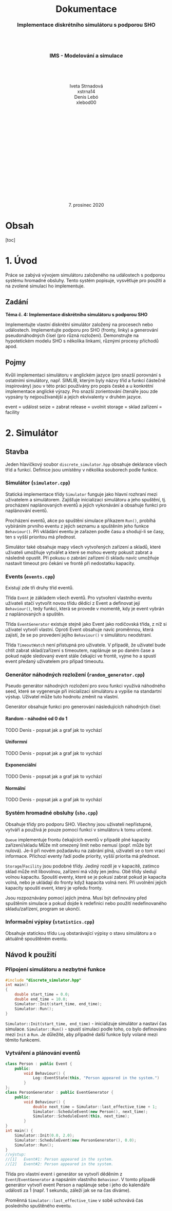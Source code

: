 <div style="text-align:center; margin-top:38.2%">
    <hspace></hspace>
    <h1>
        Dokumentace
    </h1>
    <h3>
        Implementace diskrétního simulátoru s podporou SHO
    </h3>
    <p style="margin-top:15%"></p>
    <h3>
        IMS - Modelování a simulace
    </h3>
    <p style="margin-top:15%"></p>
    Iveta Strnadová<br>
    xstrna14<br>
    Denis Lebó<br>
    xlebod00
</div>
<p style="text-align:center; margin-top:60%">7. prosinec 2020</p>




<div style="page-break-after: always; break-after: page;"></div>

<h1>Obsah</h1>

[toc]

<div style="page-break-after: always; break-after: page;"></div>

# 1. Úvod

Práce se zabývá vývojem simulátoru založeného na událostech s podporou systému hromadné obsluhy. Tento systém popisuje, vysvětluje pro použití a na zvolené simulaci ho implementuje.

## Zadání

**Téma č. 4: Implementace diskrétního simulátoru s podporou SHO**

Implementujte vlastní diskrétní simulátor založený na procesech nebo událostech. Implementujte podporu pro SHO (fronty, linky) a generování pseudonáhodných čísel (pro různá rozložení). Demonstrujte na hypotetickém modelu SHO s několika linkami, různými procesy příchodů apod.

## Pojmy

Kvůli implementaci simulátoru v anglickém jazyce (pro snazší porovnání s ostatními simulátory, např. SIMLIB, kterým byly názvy tříd a funkcí částečně inspirovány) jsou v této práci používány pro popis české a u konkrétní implementace anglické výrazy. Pro snazší zorientování čtenáře jsou zde vypsány ty nejpoužívanější a jejich ekvivalenty v druhém jazyce.

event = událost
seize = zabrat
release = uvolnit
storage = sklad
zařízení = facility

<div style="page-break-after: always; break-after: page;"></div>

# 2. Simulátor

## Stavba

Jeden hlavičkový soubor `discrete_simulator.hpp` obsahuje deklarace všech tříd a funkcí.  Definice jsou umístěny v několika souborech podle funkce.

### Simulátor (`simulator.cpp`)

Statická implementace třídy `Simulator` funguje jako hlavní rozhraní mezi uživatelem a simulátorem. Zajišťuje inicializaci simulátoru a jeho spuštění, tj. procházení naplánovaných eventů a jejich vykonávání a obsahuje funkci pro naplánování eventů.

Procházení eventů, akce po spuštění simulace příkazem `Run()`, probíhá vybíráním prvního eventu z jejich seznamu a spuštěním jeho funkce `Behaviour()`. Při vkládání eventu je zařazen podle času a shodují-li se časy, ten s vyšší prioritou má přednost.

Simulátor také obsahuje mapy všech vytvořených zařízení a skladů, které uživateli umožňuje vytvářet a které se mohou eventy pokusit zabrat a následně opustit. Při pokusu o zabrání zařízení či skladu navíc umožňuje nastavit timeout pro čekání ve frontě při nedostatku kapacity.

### Events (`events.cpp`)

Existují zde tři druhy tříd eventů.

Třída `Event` je základem všech eventů. Pro vytvoření vlastního eventu uživateli stačí vytvořit novou třídu dědící z Event a definovat její `Behaviour()`, tedy funkci, která se provede v momentě, kdy je event vybrán z naplánovaných a spuštěn.

Třída `EventGenerator` existuje stejně jako Event jako rodičovská třída, z níž si uživatel vytvoří vlastní. Oproti Event obsahuje navíc proměnnou, která zajistí, že se po provedení jejího `Behaviour()` v simulátoru neodstraní.

Třída `TimeoutWatch` není přístupná pro uživatele. V případě, že uživatel bude chtít zabrat sklad/zařízení s timeoutem, naplánuje se po daném čase a pokud najde sledovaný event stále čekající ve frontě, vyjme ho a spustí event předaný uživatelem pro případ timeoutu.

### Generátor náhodných rozložení (`random_generator.cpp`)

Pseudo generátor náhodných rozložení pro svou funkci využívá náhodného seed, které se vygeneruje při inicializaci simulátoru a vypíše na standartní výstup. Uživatel může tuto hodnotu změnit na vlastní.

Generátor obsahuje funkci pro generování následujících náhodných čísel:

#### Random - náhodné od 0 do 1

TODO Denis - popsat jak a graf jak to vychází

#### Uniformní

TODO Denis - popsat jak a graf jak to vychází

#### Exponenciální

TODO Denis - popsat jak a graf jak to vychází

#### Normální

TODO Denis - popsat jak a graf jak to vychází

### Systém hromadné obsluhy (`sho.cpp`)

Obsahuje třídy pro podporu SHO. Všechny jsou uživateli nepřístupné, vytváří a používá je pouze pomocí funkcí v simulátoru k tomu určené.

`Queue` implementuje frontu čekajících eventů v případě plné kapacity zařízení/skladu Může mít omezený limit nebo nemusí (popř. může být nulová). Je-li při novém požadavku na zabrání plná, uživateli se o tom vrací informace. Příchozí eventy řadí podle priority, vyšší priorita má přednost.

`Storage`/`Facility` jsou podobné třídy. Jediný rozdíl je v kapacitě, zatímco sklad může mít libovolnou, zařízení má vždy jen jednu. Obě třídy sledují volnou kapacitu. Spouští eventy, které se je pokusí zabrat pokud je kapacita volná, nebo je ukládají do fronty když kapacita volná není. Při uvolnění jejich kapacity spouští event, který je vpředu fronty.

Jsou rozpoznávány pomocí jejich jména. Musí být definovány před spuštěním simulace a pokud dojde k redefinici nebo použití nedefinovaného skladu/zařízení, program se ukončí.

### Informační výpisy (`statistics.cpp`)

Obsahuje statickou třídu `Log` obstarávající výpisy o stavu simulátoru a o aktuálně spouštěném eventu.

## Návod k použití

### Připojení simulátoru a nezbytné funkce

```cpp
#include "discrete_simulator.hpp"
int main()
{
    double start_time = 0.0;
    double end_time = 10.0;
    Simulator::Init(start_time, end_time);
    Simulator::Run();
}
```

`Simulator::Init(start_time, end_time)` - inicializuje simulátor a nastaví čas simulace. `Simulator::Run()` - spustí simulaci podle toho, co bylo definováno mezi `Init` a `Run`. Je důležité, aby případné další funkce byly volané mezi těmito funkcemi.

### Vytváření a plánování eventů

```cpp
class Person : public Event {
    public:
        void Behaviour() {
            Log::EventState(this, "Person appeared in the system.")
        }
};
class PersonGenerator : public EventGenerator {
    public:
    	void Behaviour() {
            double next_time = Simulator::last_effective_time + 1;
            Simulator::ScheduleEvent(new Person(), next_time);
            Simulator::ScheduleEvent(this, next_time);
        }
}
int main() {
    Simulator::Init(0.0, 2.0);
    Simulator::ScheduleEvent(new PersonGenerator(), 0.0);
    Simulator::Run();
}
//výstup:
//[1]	Event#1: Person appeared in the system.
//[2]	Event#2: Person appeared in the system.
```

Třída pro vlastní event i generátor se vytvoří děděním z `Event`/`EventGenerator` a napsáním vlastního `Behaviour`. V tomto případě generátor vytvoří event Person a naplánuje sebe i jeho do kalendáře událostí za 1 (např. 1 sekundu, záleží jak se na čas díváme).

Proměnná `Simulator::last_effective_time` v sobě uchovává čas posledního spuštěného eventu.

`Simulator::ScheduleEvent(*event, time)` - naplánuje událost event na čas simulace time

### Další funkce simulátoru

`Simulator::Wait(time_to_wait, *event)` - počká daný čas a poté spustí přiložený event

`Simulator::CreateStorage(name, capacity)`/`Simulator::CreateStorage(name, capacity, queue_limit)` - vytvoří sklad daného jména, kapacity a popř. s omezenou frontou

`Simulator::CreateFacility(name)`/`Simulator::CreateFacility(name, queue_limit)` - vytvoří zařízení daného jména, popř. s omezenou linkou

Následující funkce jsou uvedeny pouze pro `Storage`, protože pro `Facility` fungují úplně stejně.

`Simulator::SeizeStorage(name, *event)` - pokusí se zabrat sklad, daný event se vykoná až se dostane na řadu, vrací `false` u plné fronty

`Simulator::SeizeStorageWithTimeout(name, timeout_time, *on_success_event, *on_timeout_event)` - pokusí se zabrat sklad; pokud zůstane ve frontě a bude tam i po uplynutí timeout_time, on_success_event se z ní vyjme, zahodí a provede se místo něj on_timeout_event

`Simulator::ReleaseStorage(name)` - uvolní jednotku ze skladu, pokud byl ve frontě event, umístí se jako příští provedený

**Poznámka**

Simulátor založený na událostech (eventech) je v určitých ohledech omezující. Funkce, které vyžadují v sobě odkaz na event(y) vyžadují speciální zacházení (tj. funkce `Wait`, `SeizeStorage/Facility` a `SeizeStorage/FacilityWithTimeout`).

Protože jejich roli v simulaci “přebírají” přiložené eventy, které se mohou vykonat ihned nebo až po chvíli, event který tyto funkce volá ve svém `Behaviour` již nesmí provést žádnou jinou funkci. Jedinou výjimkou je zpracování hodnoty false, kterou mohou funkce `Seize` vrátit, protože v tom případě se přiložený event nikdy neprovede.

### Funkce z náhodného generátoru čísel

`RandomGenerator::SetSeed(seed)` - nastaví hodnotu seed na požadovanou hodnotu

`RandomGenerator::Random()` - vrátí náhodnou hodnotu z intervalu od 0 do 1

`RandomGenerator::Uniform(low, high)` - vrátí náhodnou hodnotu z intervalu od low do high

`RandomGenerator::Exponential(mean)` - vrátí náhodnou hodnotu z exponenciální rozložení se středem v mean

`RandomGenerator::Normal(mean, std_deviation)` - vrátí náhodnout hodnotu z normálního rozložení se středem v mean a standartní odchylkou std_devition

**Poznámka:** RandomGenerator neošetřuje nevhodné záporné vstupy či výstupy z funkcí generujících náhodná rozložení. Je na uživateli, aby zvážil co generuje a ošetřil případné mezní případy.

### Funkce z `Log`

`Log::SimulatorState` - vypíše na stdout základní informace o simulátoru: čas, počet naplánovaných eventů a eventů pozastavených ve frontách, počet definovaných skladů/zařízení a podrobnější informace o nich

`Log::EventState(*event, msg)` - vypíše na stdout čas simulace, jméno nebo identifikátor předané události a danou zprávu msg

Podrobnější popis zde zmíněných funkcí, jejich parametrů a efektů na simulaci můžete najít v hlavičkovém souboru simulátoru (`discrete_simulator.hpp`). Ukázku použití prvků simulátoru najdete v implementaci simulace (`simulation.cpp`).

<div style="page-break-after: always; break-after: page;"></div>

# 3. Simulace

TODO Denis - zdroj příkladu a slovní zadání

## Abstraktní model

TODO Denis - tu petriho síť, to je abstraktní model

## …

TODO Denis - něco o implementaci simulace

<div style="page-break-after: always; break-after: page;"></div>

# 4. Závěr

Přiložené zdrojové kódy simulátoru se dají použít jako primitivní simulační knihovna založená na událostech. Potenciální uživatel může kromě této dokumentace využít k nalezení více informací hlavičkový zdrojový soubor či vytvořený program simulace obsahující většinu výše zmíněných konstrukcí.

TODO Denis nějaký závěr ze simulace? Z úpravy hodnot nebo z generátorů čísel?